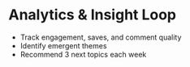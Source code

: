 # Analytics & Insight Loop
- Track engagement, saves, and comment quality
- Identify emergent themes
- Recommend 3 next topics each week
